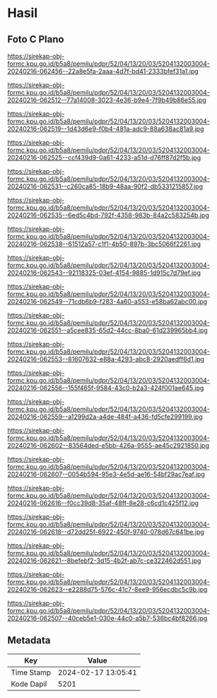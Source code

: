 # Hasil

## Foto C Plano

https://sirekap-obj-formc.kpu.go.id/b5a8/pemilu/pdpr/52/04/13/20/03/5204132003004-20240216-062456--22a8e5fa-2aaa-4d7f-bd41-2333bfef31a1.jpg

https://sirekap-obj-formc.kpu.go.id/b5a8/pemilu/pdpr/52/04/13/20/03/5204132003004-20240216-062512--77a14008-3023-4e36-b9e4-7f9b49b86e55.jpg

https://sirekap-obj-formc.kpu.go.id/b5a8/pemilu/pdpr/52/04/13/20/03/5204132003004-20240216-062519--1d43d6e9-f0b4-481a-adc9-88a638ac81a9.jpg

https://sirekap-obj-formc.kpu.go.id/b5a8/pemilu/pdpr/52/04/13/20/03/5204132003004-20240216-062525--ccf439d9-0a61-4233-a51d-d76ff87d2f5b.jpg

https://sirekap-obj-formc.kpu.go.id/b5a8/pemilu/pdpr/52/04/13/20/03/5204132003004-20240216-062531--c260ca85-18b9-48aa-90f2-db5331215857.jpg

https://sirekap-obj-formc.kpu.go.id/b5a8/pemilu/pdpr/52/04/13/20/03/5204132003004-20240216-062535--6ed5c4bd-792f-4358-983b-84a2c583254b.jpg

https://sirekap-obj-formc.kpu.go.id/b5a8/pemilu/pdpr/52/04/13/20/03/5204132003004-20240216-062538--61512a57-c1f1-4b50-897b-3bc5066f2261.jpg

https://sirekap-obj-formc.kpu.go.id/b5a8/pemilu/pdpr/52/04/13/20/03/5204132003004-20240216-062543--92118325-03ef-4154-9885-1d915c7d79ef.jpg

https://sirekap-obj-formc.kpu.go.id/b5a8/pemilu/pdpr/52/04/13/20/03/5204132003004-20240216-062549--71cdb6b9-f283-4a60-a553-e58ba62abc00.jpg

https://sirekap-obj-formc.kpu.go.id/b5a8/pemilu/pdpr/52/04/13/20/03/5204132003004-20240216-062551--a5cee835-65d2-44cc-8ba0-61d239965bb4.jpg

https://sirekap-obj-formc.kpu.go.id/b5a8/pemilu/pdpr/52/04/13/20/03/5204132003004-20240216-062553--81607632-e88a-4293-abc8-2920aedff6d1.jpg

https://sirekap-obj-formc.kpu.go.id/b5a8/pemilu/pdpr/52/04/13/20/03/5204132003004-20240216-062556--155f465f-9584-43c0-b2a3-424f001ae645.jpg

https://sirekap-obj-formc.kpu.go.id/b5a8/pemilu/pdpr/52/04/13/20/03/5204132003004-20240216-062559--a1299d2a-a4de-484f-a436-fd5cfe299199.jpg

https://sirekap-obj-formc.kpu.go.id/b5a8/pemilu/pdpr/52/04/13/20/03/5204132003004-20240216-062602--83564ded-e5bb-426a-9555-ae45c2921850.jpg

https://sirekap-obj-formc.kpu.go.id/b5a8/pemilu/pdpr/52/04/13/20/03/5204132003004-20240216-062607--0054b594-95e3-4e5d-ae16-54bf29ac7eaf.jpg

https://sirekap-obj-formc.kpu.go.id/b5a8/pemilu/pdpr/52/04/13/20/03/5204132003004-20240216-062616--f0cc39d8-35af-48ff-8e28-c6cd1c425f12.jpg

https://sirekap-obj-formc.kpu.go.id/b5a8/pemilu/pdpr/52/04/13/20/03/5204132003004-20240216-062618--d72dd25f-6922-450f-9740-078d67c641be.jpg

https://sirekap-obj-formc.kpu.go.id/b5a8/pemilu/pdpr/52/04/13/20/03/5204132003004-20240216-062621--8befebf2-3d15-4b2f-ab7c-ce322462d551.jpg

https://sirekap-obj-formc.kpu.go.id/b5a8/pemilu/pdpr/52/04/13/20/03/5204132003004-20240216-062623--e2288d75-576c-41c7-8ee9-956ecdbc5c9b.jpg

https://sirekap-obj-formc.kpu.go.id/b5a8/pemilu/pdpr/52/04/13/20/03/5204132003004-20240216-062507--40ceb5e1-030e-44c0-a5b7-536bc4bf8266.jpg


## Metadata

| Key        | Value               |
| ---------- | ------------------- |
| Time Stamp | 2024-02-17 13:05:41 |
| Kode Dapil | 5201                |




